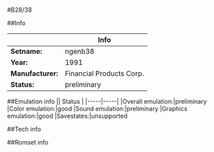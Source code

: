 #B28/38

##Info

||Info|
|-----|-----|
|**Setname:**|ngenb38
|**Year:**|1991
|**Manufacturer:**|Financial Products Corp.
|**Status:**|preliminary

##Emulation info
|| Status |
|-----|-----|
|Overall emulation:|preliminary
|Color emulation:|good
|Sound emulation:|preliminary
|Graphics emulation:|good
|Savestates:|unsupported

##Tech info

##Romset info

<!--- START OF EDITED COMMENT DO NOT TOUCH TEXT ABOVE-->
